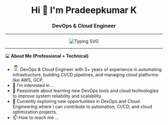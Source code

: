 <h1 align="center">Hi 👋 I'm Pradeepkumar K</h1>
<h3 align="center">DevOps & Cloud Engineer</h3>

---

<p align="center">
  <img src="https://readme-typing-svg.demolab.com?font=Fira+Code&weight=500&size=24&pause=1000&color=000080&center=true&vCenter=true&width=800&lines=DevOps+Engineer;Terraform+%7C+GCP+AWS+%7C+Jenkins+%7C+Kubernetes;Linux+Automation+%7C+Ansible+%7C+GitHub" alt="Typing SVG" />
</p>

---
💻 **About Me (Professional + Technical)**
- <img src="./icons/engineer.png" width="20" alt="eng" /> DevOps & Cloud Engineer with 5+ years of experience in automating infrastructure, building CI/CD pipelines, and managing cloud platforms like AWS, GCP,
- 👀 I’m interested in ...
- 🧠 Passionate about learning new DevOps tools and cloud technologies to improve system reliability and scalability.
- 💼 Currently exploring new opportunities in DevOps and Cloud Engineering where I can contribute to automation, CI/CD, and cloud optimization projects.
- 📫 How to reach me ...

<!---
Pradeepkk/Pradeepkk is a ✨ special ✨ repository because its `README.md` (this file) appears on your GitHub profile.
You can click the Preview link to take a look at your changes.
--->
